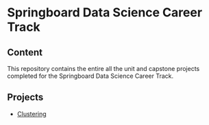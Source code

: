 # Springboard Data Science Career Track

## Content
This repository contains the entire all the unit and capstone projects completed for the Springboard Data Science Career Track.

## Projects
- [Clustering](https://github.com/SergioGutz/Springboard-Projects/blob/master/Machine%20Learning%20Projects/Mini_Project_Clustering.ipynb)

